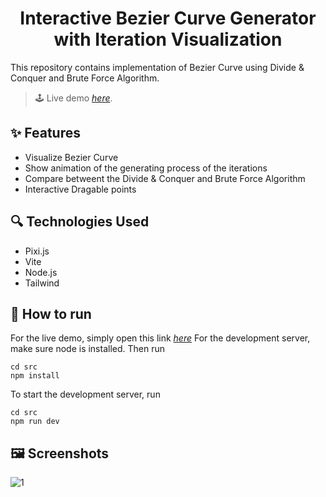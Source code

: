 <h1 align="center">Interactive Bezier Curve Generator with Iteration Visualization</h1>
This repository contains implementation of Bezier Curve using Divide & Conquer and Brute Force Algorithm.

> 🕹️ Live demo [_here_](https://beziercurvegenerator.vercel.app).


## ✨ Features
- Visualize Bezier Curve
- Show animation of the generating process of the iterations
- Compare betweent the Divide & Conquer and Brute Force Algorithm
- Interactive Dragable points

## 🔍 Technologies Used
- Pixi.js
- Vite
- Node.js
- Tailwind


## 📘 How to run
For the live demo, simply open this link [_here_](https://beziercurvegenerator.vercel.app)
For the development server, make sure node is installed. Then run
```
cd src
npm install
```
To start the development server, run
```
cd src
npm run dev
```

## 🖼️ Screenshots
![1](./test/1.png)

